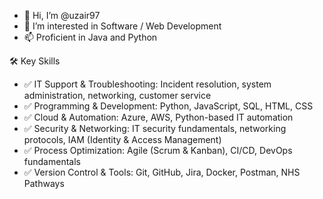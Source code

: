 - 👋 Hi, I’m @uzair97
- 👀 I’m interested in Software / Web Development
- 📫 Proficient in Java and Python

🛠 Key Skills
- ✅ IT Support & Troubleshooting: Incident resolution, system administration, networking, customer service
- ✅ Programming & Development: Python, JavaScript, SQL, HTML, CSS
- ✅ Cloud & Automation: Azure, AWS, Python-based IT automation
- ✅ Security & Networking: IT security fundamentals, networking protocols, IAM (Identity & Access Management)
- ✅ Process Optimization: Agile (Scrum & Kanban), CI/CD, DevOps fundamentals
- ✅ Version Control & Tools: Git, GitHub, Jira, Docker, Postman, NHS Pathways
<!---
uzair97/uzair97 is a ✨ special ✨ repository because its `README.md` (this file) appears on your GitHub profile.
You can click the Preview link to take a look at your changes.
--->
